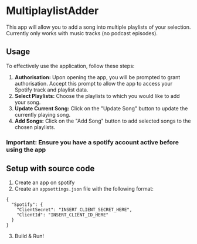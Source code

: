# MultiplaylistAdder

This app will allow you to add a song into multiple playlists of your selection. Currently only works with music tracks (no podcast episodes).

## Usage
To effectively use the application, follow these steps:

1. **Authorisation:** Upon opening the app, you will be prompted to grant authorisation. Accept this prompt to allow the app to access your Spotify track and playlist data.
2. **Select Playlists:** Choose the playlists to which you would like to add your song.
3. **Update Current Song:** Click on the "Update Song" button to update the currently playing song.
4. **Add Songs:** Click on the "Add Song" button to add selected songs to the chosen playlists.

### Important: Ensure you have a spotify account active before using the app

## Setup with source code
1. Create an app on spotify
2. Create an `appsettings.json` file with the following format:
```
{
  "Spotify": {
    "ClientSecret": "INSERT_CLIENT_SECRET_HERE",
    "ClientId": "INSERT_CLIENT_ID_HERE"
  }
}
```
3. Build & Run!
